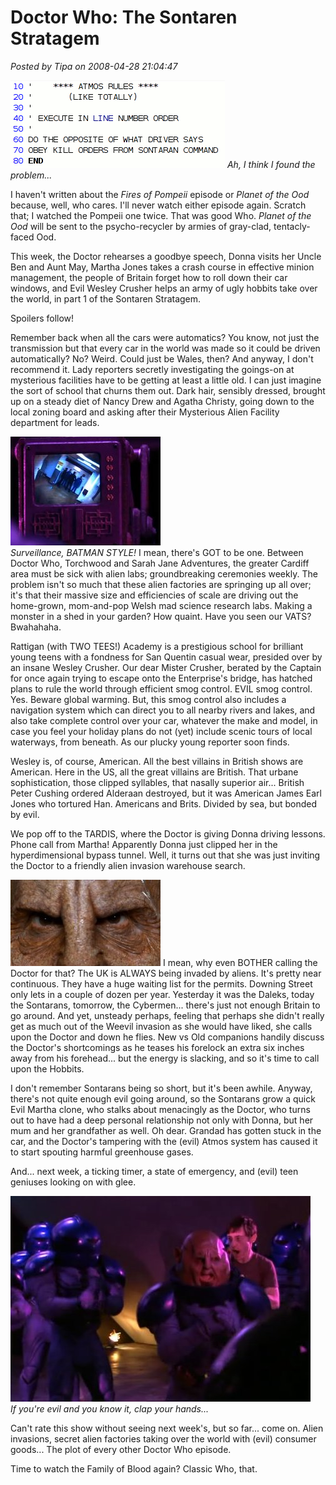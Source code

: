 # Doctor Who: The Sontaren Stratagem

*Posted by Tipa on 2008-04-28 21:04:47*

![atmos.gif](../../../uploads/2008/04/atmos.gif)
*Ah, I think I found the problem...*

I haven't written about the *Fires of Pompeii* episode or *Planet of the Ood* because, well, who cares. I'll never watch either episode again. Scratch that; I watched the Pompeii one twice. That was good Who. *Planet of the Ood* will be sent to the psycho-recycler by armies of gray-clad, tentacly-faced Ood.

This week, the Doctor rehearses a goodbye speech, Donna visits her Uncle Ben and Aunt May, Martha Jones takes a crash course in effective minion management, the people of Britain forget how to roll down their car windows, and Evil Wesley Crusher helps an army of ugly hobbits take over the world, in part 1 of the Sontaren Stratagem. 

Spoilers follow!



Remember back when all the cars were automatics? You know, not just the transmission but that every car in the world was made so it could be driven automatically? No? Weird. Could just be Wales, then? And anyway, I don't recommend it. Lady reporters secretly investigating the goings-on at mysterious facilities have to be getting at least a little old. I can just imagine the sort of school that churns them out. Dark hair, sensibly dressed, brought up on a steady diet of Nancy Drew and Agatha Christy, going down to the local zoning board and asking after their Mysterious Alien Facility department for leads.

![batmanvision.jpg](../../../uploads/2008/04/batmanvision.jpg)  
*Surveillance, BATMAN STYLE!* I mean, there's GOT to be one. Between Doctor Who, Torchwood and Sarah Jane Adventures, the greater Cardiff area must be sick with alien labs; groundbreaking ceremonies weekly. The problem isn't so much that these alien factories are springing up all over; it's that their massive size and efficiencies of scale are driving out the home-grown, mom-and-pop Welsh mad science research labs. Making a monster in a shed in your garden? How quaint. Have you seen our VATS? Bwahahaha.

Rattigan (with TWO TEES!) Academy is a prestigious school for brilliant young teens with a fondness for San Quentin casual wear, presided over by an insane Wesley Crusher. Our dear Mister Crusher, berated by the Captain for once again trying to escape onto the Enterprise's bridge, has hatched plans to rule the world through efficient smog control. EVIL smog control. Yes. Beware global warming. But, this smog control also includes a navigation system which can direct you to all nearby rivers and lakes, and also take complete control over your car, whatever the make and model, in case you feel your holiday plans do not (yet) include scenic tours of local waterways, from beneath. As our plucky young reporter soon finds.

Wesley is, of course, American. All the best villains in British shows are American. Here in the US, all the great villains are British. That urbane sophistication, those clipped syllables, that nasally superior air... British Peter Cushing ordered Alderaan destroyed, but it was American James Earl Jones who tortured Han. Americans and Brits. Divided by sea, but bonded by evil.

We pop off to the TARDIS, where the Doctor is giving Donna driving lessons. Phone call from Martha! Apparently Donna just clipped her in the hyperdimensional bypass tunnel. Well, it turns out that she was just inviting the Doctor to a friendly alien invasion warehouse search.

![sontaraneyes.jpg](../../../uploads/2008/04/sontaraneyes.jpg) I mean, why even BOTHER calling the Doctor for that? The UK is ALWAYS being invaded by aliens. It's pretty near continuous. They have a huge waiting list for the permits. Downing Street only lets in a couple of dozen per year. Yesterday it was the Daleks, today the Sontarans, tomorrow, the Cybermen... there's just not enough Britain to go around. And yet, unsteady perhaps, feeling that perhaps she didn't really get as much out of the Weevil invasion as she would have liked, she calls upon the Doctor and down he flies. New vs Old companions handily discuss the Doctor's shortcomings as he teases his forelock an extra six inches away from his forehead... but the energy is slacking, and so it's time to call upon the Hobbits.

I don't remember Sontarans being so short, but it's been awhile. Anyway, there's not quite enough evil going around, so the Sontarans grow a quick Evil Martha clone, who stalks about menacingly as the Doctor, who turns out to have had a deep personal relationship not only with Donna, but her mum and her grandfather as well. Oh dear. Grandad has gotten stuck in the car, and the Doctor's tampering with the (evil) Atmos system has caused it to start spouting harmful greenhouse gases. 

And... next week, a ticking timer, a state of emergency, and (evil) teen geniuses looking on with glee.

![happy.jpg](../../../uploads/2008/04/happy.jpg)  
*If you're evil and you know it, clap your hands...*

Can't rate this show without seeing next week's, but so far... come on. Alien invasions, secret alien factories taking over the world with (evil) consumer goods... The plot of every other Doctor Who episode. 

Time to watch the Family of Blood again? Classic Who, that.

